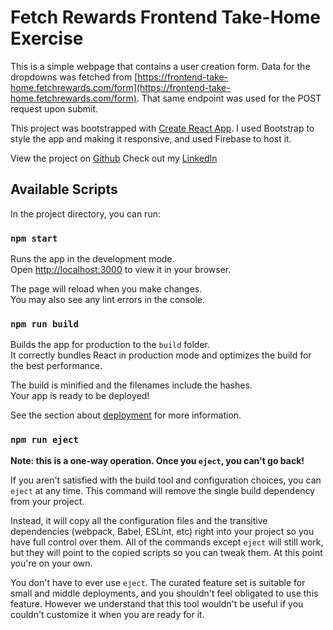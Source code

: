 # Fetch Rewards Frontend Take-Home Exercise

This is a simple webpage that contains a user creation form. Data for the dropdowns was fetched from [https://frontend-take-home.fetchrewards.com/form](https://frontend-take-home.fetchrewards.com/form). That same endpoint was used for the POST request upon submit.

This project was bootstrapped with [Create React App](https://github.com/facebook/create-react-app). I used Bootstrap to style the app and making it responsive, and used Firebase to host it.


View the project on [Github](https://github.com/michaelvarga/fetch-take-home)
Check out my [LinkedIn](http://www.linkedin.com/in/mike-p-varga)

## Available Scripts

In the project directory, you can run:

### `npm start`

Runs the app in the development mode.\
Open [http://localhost:3000](http://localhost:3000) to view it in your browser.

The page will reload when you make changes.\
You may also see any lint errors in the console.

### `npm run build`

Builds the app for production to the `build` folder.\
It correctly bundles React in production mode and optimizes the build for the best performance.

The build is minified and the filenames include the hashes.\
Your app is ready to be deployed!

See the section about [deployment](https://facebook.github.io/create-react-app/docs/deployment) for more information.

### `npm run eject`

**Note: this is a one-way operation. Once you `eject`, you can't go back!**

If you aren't satisfied with the build tool and configuration choices, you can `eject` at any time. This command will remove the single build dependency from your project.

Instead, it will copy all the configuration files and the transitive dependencies (webpack, Babel, ESLint, etc) right into your project so you have full control over them. All of the commands except `eject` will still work, but they will point to the copied scripts so you can tweak them. At this point you're on your own.

You don't have to ever use `eject`. The curated feature set is suitable for small and middle deployments, and you shouldn't feel obligated to use this feature. However we understand that this tool wouldn't be useful if you couldn't customize it when you are ready for it.
